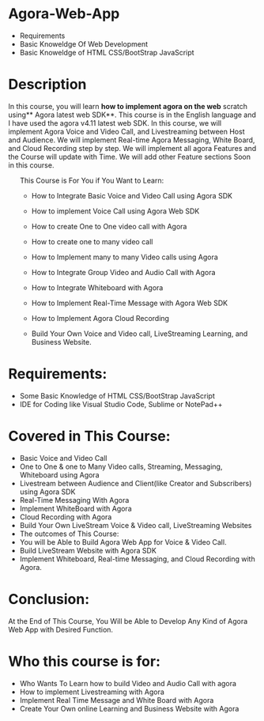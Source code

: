 # Agora-Web-App
* Requirements
* Basic Knoweldge Of Web Development
* Basic Knoweldge of HTML CSS/BootStrap JavaScript

# Description
In this course, you will learn **how to implement agora on the web** scratch using** Agora latest web SDK**. This course is in the English language and I have used the agora v4.11 latest web SDK. In this course, we will implement Agora Voice and Video Call, and Livestreaming between Host and Audience. We will implement Real-time Agora Messaging, White Board, and Cloud Recording step by step. We will implement all agora Features and the Course will update with Time. We will add other Feature sections Soon in this course.
<ul>
  This Course is For You if You Want to Learn:

* How to Integrate Basic Voice and Video Call using Agora SDK

* How to implement Voice Call using Agora Web SDK

* How to create One to One video call with Agora

* How to create one to many video call

* How to Implement many to many Video calls using Agora

* How to Integrate Group Video and Audio Call with Agora

* How to Integrate Whiteboard with Agora

* How to Implement Real-Time Message with Agora Web SDK

* How to Implement Agora Cloud Recording

* Build Your Own Voice and Video call, LiveStreaming Learning, and Business Website.
</ul>

# Requirements:

* Some Basic Knowledge of HTML CSS/BootStrap JavaScript
* IDE for Coding like Visual Studio Code, Sublime or NotePad++



# Covered in This Course:
* Basic Voice and Video Call
* One to One & one to Many Video calls, Streaming, Messaging, Whiteboard using Agora
* Livestream between Audience and Client(like Creator and Subscribers) using Agora SDK
* Real-Time Messaging With Agora
* Implement WhiteBoard with Agora
* Cloud Recording with Agora
* Build Your Own LiveStream Voice & Video call, LiveStreaming Websites
* The outcomes of This Course:
* You will be Able to Build Agora Web App for Voice & Video Call.
* Build LiveStream Website with Agora SDK
* Implement Whiteboard, Real-time Messaging, and Cloud Recording with Agora.

# Conclusion:

At the End of This Course, You Will be Able to Develop Any Kind of Agora Web App with Desired Function.



# Who this course is for:
* Who Wants To Learn how to build Video and Audio Call with agora
* How to implement Livestreaming with Agora
* Implement Real Time Message and White Board with Agora
* Create Your Own online Learning and Business Website with Agora
